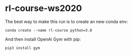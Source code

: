 # rl-course-ws2020

The best way to make this run is to create an new conda env:

`conda create --name rl-course python=3.8`

And then install OpenAi Gym with pip:

`pip3 install gym`

